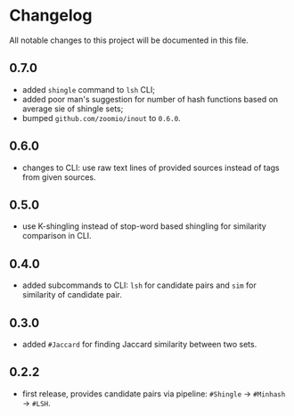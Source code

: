 # Changelog
All notable changes to this project will be documented in this file.

## 0.7.0
 - added `shingle` command to `lsh` CLI;
 - added poor man's suggestion for number of hash functions based on average sie of shingle sets;
 - bumped `github.com/zoomio/inout` to `0.6.0`.

## 0.6.0
 - changes to CLI: use raw text lines of provided sources instead of tags from given sources.

## 0.5.0
 - use K-shingling instead of stop-word based shingling for similarity comparison in CLI.

## 0.4.0
 - added subcommands to CLI: `lsh` for candidate pairs and `sim` for similarity of candidate pair.

## 0.3.0
 - added `#Jaccard` for finding Jaccard similarity between two sets.

## 0.2.2
 - first release, provides candidate pairs via pipeline: `#Shingle` -> `#Minhash` -> `#LSH`.